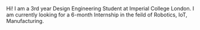 Hi! I am a 3rd year Design Engineering Student at Imperial College London. I am currently looking for a 6-month Internship in the feild of Robotics, IoT, Manufacturing. 
